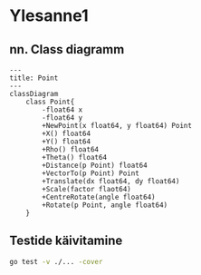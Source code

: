 # Ylesanne1

## nn. Class diagramm

```mermaid
---
title: Point
---
classDiagram
    class Point{
        -float64 x
        -float64 y
        +NewPoint(x float64, y float64) Point
        +X() float64
        +Y() float64
        +Rho() float64
        +Theta() float64
        +Distance(p Point) float64
        +VectorTo(p Point) Point
        +Translate(dx float64, dy float64)
        +Scale(factor flaot64)
        +CentreRotate(angle float64)
        +Rotate(p Point, angle float64)
    }
```

## Testide käivitamine

```bash
go test -v ./... -cover
```
